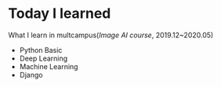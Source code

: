 # Today I learned
What I learn in multcampus(*Image AI course*, 2019.12~2020.05)


- Python Basic
- Deep Learning
- Machine Learning
- Django

